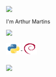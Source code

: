 
<img src="https://media.giphy.com/media/v1.Y2lkPTc5MGI3NjExMXUwOGY5N2RybzNqNDYzcWJ6NnM2dW1yMTh1ZzIyZWZqeTVqNHowdCZlcD12MV9pbnRlcm5hbF9naWZfYnlfaWQmY3Q9Zw/RwLDkna2fN3fG/giphy.gif" width=200px />
<p>I'm Arthur Martins</p>
<div>
  <a href="https://github.com/ArthurMartiins">
  <img height="180em" src="https://github-readme-stats.vercel.app/api/top-langs/?username=ArthurMartiins&layout=compact&langs_count=7&theme=dracula"/>
</div>
<div style="display: inline_block"><br>
  <img align="center" alt="Python" height="30" width="40" src="https://raw.githubusercontent.com/devicons/devicon/master/icons/python/python-original.svg">
  <img align="center" alt="Debian" height="30" width="40" src="https://github.com/devicons/devicon/blob/master/icons/debian/debian-original.svg">
</div>
  
  ##
 
<div> 
  <a href="linkedin.com/in/arthur-m-zimmermann" target="_blank"><img src="https://img.shields.io/badge/-LinkedIn-%230077B5?style=for-the-badge&logo=linkedin&logoColor=white" target="_blank"></a> 
 
 
</div>
